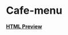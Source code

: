 # Cafe-menu
**[HTML Preview](https://htmlpreview.github.io/?https://github.com/EnCo-de/Cafe-menu/blob/main/html_bootstrap_page/index.html)**
